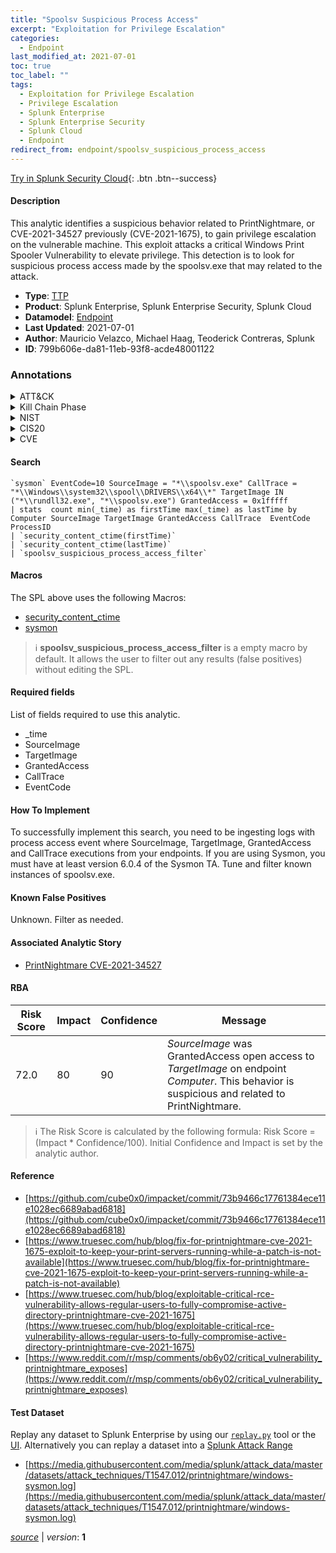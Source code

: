 ```yaml
---
title: "Spoolsv Suspicious Process Access"
excerpt: "Exploitation for Privilege Escalation"
categories:
  - Endpoint
last_modified_at: 2021-07-01
toc: true
toc_label: ""
tags:
  - Exploitation for Privilege Escalation
  - Privilege Escalation
  - Splunk Enterprise
  - Splunk Enterprise Security
  - Splunk Cloud
  - Endpoint
redirect_from: endpoint/spoolsv_suspicious_process_access
---
```




[Try in Splunk Security Cloud](https://www.splunk.com/en_us/cyber-security.html){: .btn .btn--success}

#### Description

This analytic identifies a suspicious behavior related to PrintNightmare, or CVE-2021-34527 previously (CVE-2021-1675),  to gain privilege escalation on the vulnerable machine. This exploit attacks a critical Windows Print Spooler Vulnerability to elevate privilege. This detection is to look for suspicious process access made by the spoolsv.exe that may related to the attack.

- **Type**: [TTP](https://github.com/splunk/security_content/wiki/Detection-Analytic-Types)
- **Product**: Splunk Enterprise, Splunk Enterprise Security, Splunk Cloud
- **Datamodel**: [Endpoint](https://docs.splunk.com/Documentation/CIM/latest/User/Endpoint)
- **Last Updated**: 2021-07-01
- **Author**: Mauricio Velazco, Michael Haag, Teoderick Contreras, Splunk
- **ID**: 799b606e-da81-11eb-93f8-acde48001122

### Annotations
<details>
  <summary>ATT&CK</summary>

<div markdown="1">

#### [ATT&CK](https://attack.mitre.org/)

| ID          | Technique   | Tactic         |
| ----------- | ----------- |--------------- |
| [T1068](https://attack.mitre.org/techniques/T1068/) | Exploitation for Privilege Escalation | Privilege Escalation |

</div>
</details>


<details>
  <summary>Kill Chain Phase</summary>

<div markdown="1">

* Exploitation


</div>
</details>


<details>
  <summary>NIST</summary>

<div markdown="1">



</div>
</details>

<details>
  <summary>CIS20</summary>

<div markdown="1">



</div>
</details>

<details>
  <summary>CVE</summary>

<div markdown="1">


</div>
</details>


#### Search

```
`sysmon` EventCode=10 SourceImage = "*\\spoolsv.exe" CallTrace = "*\\Windows\\system32\\spool\\DRIVERS\\x64\\*" TargetImage IN ("*\\rundll32.exe", "*\\spoolsv.exe") GrantedAccess = 0x1fffff 
| stats  count min(_time) as firstTime max(_time) as lastTime by Computer SourceImage TargetImage GrantedAccess CallTrace  EventCode ProcessID
| `security_content_ctime(firstTime)` 
| `security_content_ctime(lastTime)` 
| `spoolsv_suspicious_process_access_filter`
```

#### Macros
The SPL above uses the following Macros:
* [security_content_ctime](https://github.com/splunk/security_content/blob/develop/macros/security_content_ctime.yml)
* [sysmon](https://github.com/splunk/security_content/blob/develop/macros/sysmon.yml)

> :information_source:
> **spoolsv_suspicious_process_access_filter** is a empty macro by default. It allows the user to filter out any results (false positives) without editing the SPL.



#### Required fields
List of fields required to use this analytic.
* _time
* SourceImage
* TargetImage
* GrantedAccess
* CallTrace
* EventCode



#### How To Implement
To successfully implement this search, you need to be ingesting logs with process access event where SourceImage, TargetImage, GrantedAccess and CallTrace executions from your endpoints. If you are using Sysmon, you must have at least version 6.0.4 of the Sysmon TA. Tune and filter known instances of spoolsv.exe.
#### Known False Positives
Unknown. Filter as needed.

#### Associated Analytic Story
* [PrintNightmare CVE-2021-34527](/stories/printnightmare_cve-2021-34527)




#### RBA

| Risk Score  | Impact      | Confidence   | Message      |
| ----------- | ----------- |--------------|--------------|
| 72.0 | 80 | 90 | $SourceImage$ was GrantedAccess open access to $TargetImage$ on endpoint $Computer$. This behavior is suspicious and related to PrintNightmare. |


> :information_source:
> The Risk Score is calculated by the following formula: Risk Score = (Impact * Confidence/100). Initial Confidence and Impact is set by the analytic author.


#### Reference

* [https://github.com/cube0x0/impacket/commit/73b9466c17761384ece11e1028ec6689abad6818](https://github.com/cube0x0/impacket/commit/73b9466c17761384ece11e1028ec6689abad6818)
* [https://www.truesec.com/hub/blog/fix-for-printnightmare-cve-2021-1675-exploit-to-keep-your-print-servers-running-while-a-patch-is-not-available](https://www.truesec.com/hub/blog/fix-for-printnightmare-cve-2021-1675-exploit-to-keep-your-print-servers-running-while-a-patch-is-not-available)
* [https://www.truesec.com/hub/blog/exploitable-critical-rce-vulnerability-allows-regular-users-to-fully-compromise-active-directory-printnightmare-cve-2021-1675](https://www.truesec.com/hub/blog/exploitable-critical-rce-vulnerability-allows-regular-users-to-fully-compromise-active-directory-printnightmare-cve-2021-1675)
* [https://www.reddit.com/r/msp/comments/ob6y02/critical_vulnerability_printnightmare_exposes](https://www.reddit.com/r/msp/comments/ob6y02/critical_vulnerability_printnightmare_exposes)



#### Test Dataset
Replay any dataset to Splunk Enterprise by using our [`replay.py`](https://github.com/splunk/attack_data#using-replaypy) tool or the [UI](https://github.com/splunk/attack_data#using-ui).
Alternatively you can replay a dataset into a [Splunk Attack Range](https://github.com/splunk/attack_range#replay-dumps-into-attack-range-splunk-server)

* [https://media.githubusercontent.com/media/splunk/attack_data/master/datasets/attack_techniques/T1547.012/printnightmare/windows-sysmon.log](https://media.githubusercontent.com/media/splunk/attack_data/master/datasets/attack_techniques/T1547.012/printnightmare/windows-sysmon.log)



[*source*](https://github.com/splunk/security_content/tree/develop/detections/endpoint/spoolsv_suspicious_process_access.yml) \| *version*: **1**